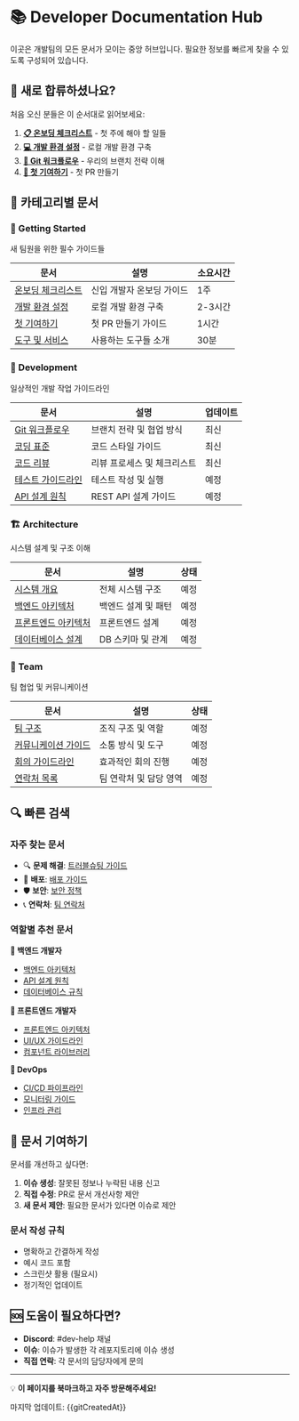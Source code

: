 # 📚 Developer Documentation Hub

이곳은 개발팀의 모든 문서가 모이는 중앙 허브입니다. 필요한 정보를 빠르게 찾을 수 있도록 구성되어 있습니다.

## 🏁 새로 합류하셨나요?

처음 오신 분들은 이 순서대로 읽어보세요:

1. **[📋 온보딩 체크리스트](./getting-started/onboarding.md)** - 첫 주에 해야 할 일들
2. **[💻 개발 환경 설정](./getting-started/environment-setup.md)** - 로컬 개발 환경 구축
3. **[🔄 Git 워크플로우](./development/git-workflow.md)** - 우리의 브랜치 전략 이해
4. **[📝 첫 기여하기](./getting-started/first-contribution.md)** - 첫 PR 만들기

## 📖 카테고리별 문서

### 🏁 Getting Started
새 팀원을 위한 필수 가이드들

| 문서 | 설명 | 소요시간 |
|------|------|----------|
| [온보딩 체크리스트](./getting-started/onboarding.md) | 신입 개발자 온보딩 가이드 | 1주 |
| [개발 환경 설정](./getting-started/environment-setup.md) | 로컬 개발 환경 구축 | 2-3시간 |
| [첫 기여하기](./getting-started/first-contribution.md) | 첫 PR 만들기 가이드 | 1시간 |
| [도구 및 서비스](./getting-started/tools-and-services.md) | 사용하는 도구들 소개 | 30분 |

### 🔧 Development
일상적인 개발 작업 가이드라인

| 문서 | 설명 | 업데이트 |
|------|------|----------|
| [Git 워크플로우](./development/git-workflow.md) | 브랜치 전략 및 협업 방식 | 최신 |
| [코딩 표준](./development/coding-standards.md) | 코드 스타일 가이드 | 최신 |
| [코드 리뷰](./development/code-review.md) | 리뷰 프로세스 및 체크리스트 | 최신 |
| [테스트 가이드라인](./development/testing-guidelines.md) | 테스트 작성 및 실행 | 예정 |
| [API 설계 원칙](./development/api-design.md) | REST API 설계 가이드 | 예정 |

### 🏗️ Architecture
시스템 설계 및 구조 이해

| 문서 | 설명 | 상태 |
|------|------|------|
| [시스템 개요](./architecture/system-overview.md) | 전체 시스템 구조 | 예정 |
| [백엔드 아키텍처](./architecture/backend-architecture.md) | 백엔드 설계 및 패턴 | 예정 |
| [프론트엔드 아키텍처](./architecture/frontend-architecture.md) | 프론트엔드 설계 | 예정 |
| [데이터베이스 설계](./architecture/database-design.md) | DB 스키마 및 관계 | 예정 |

### 👥 Team
팀 협업 및 커뮤니케이션

| 문서 | 설명 | 상태 |
|------|------|------|
| [팀 구조](./team/team-structure.md) | 조직 구조 및 역할 | 예정 |
| [커뮤니케이션 가이드](./team/communication.md) | 소통 방식 및 도구 | 예정 |
| [회의 가이드라인](./team/meeting-guidelines.md) | 효과적인 회의 진행 | 예정 |
| [연락처 목록](./team/contact-list.md) | 팀 연락처 및 담당 영역 | 예정 |

## 🔍 빠른 검색

### 자주 찾는 문서
- 🔍 **문제 해결**: [트러블슈팅 가이드](./deployment/troubleshooting.md)
- 🚀 **배포**: [배포 가이드](./deployment/deployment-guide.md)
- 🛡️ **보안**: [보안 정책](./security/security-policy.md)
- 📞 **연락처**: [팀 연락처](./team/contact-list.md)

### 역할별 추천 문서

**🔧 백엔드 개발자**
- [백엔드 아키텍처](./architecture/backend-architecture.md)
- [API 설계 원칙](./development/api-design.md)
- [데이터베이스 규칙](./development/database-conventions.md)

**🎨 프론트엔드 개발자**
- [프론트엔드 아키텍처](./architecture/frontend-architecture.md)
- [UI/UX 가이드라인](./development/ui-guidelines.md)
- [컴포넌트 라이브러리](./development/component-library.md)

**🚀 DevOps**
- [CI/CD 파이프라인](./deployment/ci-cd.md)
- [모니터링 가이드](./deployment/monitoring.md)
- [인프라 관리](./deployment/infrastructure.md)

## 📝 문서 기여하기

문서를 개선하고 싶다면:

1. **이슈 생성**: 잘못된 정보나 누락된 내용 신고
2. **직접 수정**: PR로 문서 개선사항 제안
3. **새 문서 제안**: 필요한 문서가 있다면 이슈로 제안

### 문서 작성 규칙
- 명확하고 간결하게 작성
- 예시 코드 포함
- 스크린샷 활용 (필요시)
- 정기적인 업데이트

## 🆘 도움이 필요하다면?

- **Discord**: #dev-help 채널
- **이슈**: 이슈가 발생한 각 레포지토리에 이슈 생성
- **직접 연락**: 각 문서의 담당자에게 문의

---

💡 **이 페이지를 북마크하고 자주 방문해주세요!**

마지막 업데이트: {{gitCreatedAt}}
